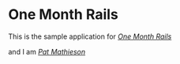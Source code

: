 # One Month Rails

This is the sample application for
[*One Month Rails*](http://onemonthrails.com)

and I am [*Pat Mathieson*]("http://www.twitter.com/pmmathieson")
